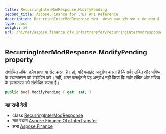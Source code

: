 ```yaml
---
title: RecurringInterModResponse.ModifyPending
second_title: Aspose.Finance for .NET API Reference
description: RecurringInterModResponse संपत्त. संशधत लंबत फ़्लैग प्रप्त य सेट करत है हं यद क्लइंट अनुरध करत है क सर्वर लंबत और भवष्य के स्थनंतरण क संशधत करे नहं अगर क्लइंट ने यह अनुरध नहं कय क सर्वर लंबत और भवष्य के हस्तंतरण क संशधत करत है
type: docs
weight: 30
url: /hi/net/aspose.finance.ofx.intertransfer/recurringintermodresponse/modifypending/
---
```

## RecurringInterModResponse.ModifyPending property

संशोधित लंबित फ़्लैग प्राप्त या सेट करता है। हां, यदि क्लाइंट अनुरोध करता है कि सर्वर लंबित और भविष्य के स्थानांतरण को संशोधित करे। नहीं, अगर क्लाइंट ने यह अनुरोध नहीं किया कि सर्वर लंबित और भविष्य के हस्तांतरण को संशोधित करता है।

```csharp
public bool ModifyPending { get; set; }
```

### यह सभी देखें

* class [RecurringInterModResponse](../)
* नाम स्थान [Aspose.Finance.Ofx.InterTransfer](../../recurringintermodresponse/)
* सभा [Aspose.Finance](../../../)


